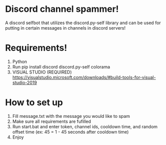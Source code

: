 # Discord channel spammer!

A discord selfbot that utilizes the discord.py-self library and can be used for putting in certain messages in channels in discord servers!

# Requirements!
1. Python
2. Run pip install discord discord.py-self colorama
3. VISUAL STUDIO (REQUIRED) https://visualstudio.microsoft.com/downloads/#build-tools-for-visual-studio-2019

# How to set up

1. Fill message.txt with the message you would like to spam
2. Make sure all requirements are fufilled
3. Run start.bat and enter token, channel ids, cooldown time, and random offset time (ex: 45 = 1 - 45 seconds after cooldown time)
4. Enjoy
   
